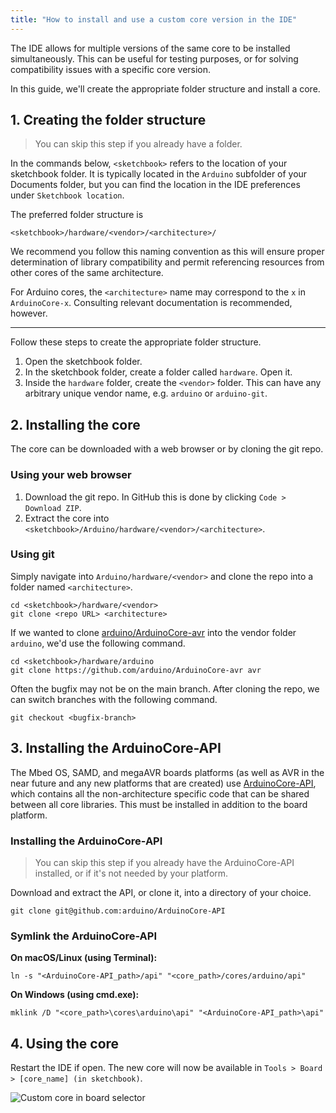 ```yaml
---
title: "How to install and use a custom core version in the IDE"
---
```


The IDE allows for multiple versions of the same core to be installed simultaneously. This can be useful for testing purposes, or for solving compatibility issues with a specific core version.

In this guide, we'll create the appropriate folder structure and install a core.

## 1. Creating the folder structure

> You can skip this step if you already have a folder.

In the commands below, `<sketchbook>` refers to the location of your sketchbook folder. It is typically located in the `Arduino` subfolder of your Documents folder, but you can find the location in the IDE preferences under `Sketchbook location`.

The preferred folder structure is

```
<sketchbook>/hardware/<vendor>/<architecture>/
```

We recommend you follow this naming convention as this will ensure proper determination of library compatibility and permit referencing resources from other cores of the same architecture.

For Arduino cores, the `<architecture>` name may correspond to the `x` in `ArduinoCore-x`. Consulting relevant documentation is recommended, however.

---

Follow these steps to create the appropriate folder structure.

1. Open the sketchbook folder.
2. In the sketchbook folder, create a folder called `hardware`. Open it.
3. Inside the `hardware` folder, create the `<vendor>` folder. This can have any arbitrary unique vendor name, e.g. `arduino` or `arduino-git`.

## 2. Installing the core

The core can be downloaded with a web browser or by cloning the git repo.

### Using your web browser

1. Download the git repo. In GitHub this is done by clicking `Code > Download ZIP`.
2. Extract the core into `<sketchbook>/Arduino/hardware/<vendor>/<architecture>`.

### Using git

Simply navigate into `Arduino/hardware/<vendor>` and clone the repo into a folder named `<architecture>`.

```
cd <sketchbook>/hardware/<vendor>
git clone <repo URL> <architecture>
```

If we wanted to clone [arduino/ArduinoCore-avr](https://github.com/arduino/ArduinoCore-avr) into the vendor folder `arduino`, we'd use the following command.

```
cd <sketchbook>/hardware/arduino
git clone https://github.com/arduino/ArduinoCore-avr avr
```

Often the bugfix may not be on the main branch. After cloning the repo, we can switch branches with the following command.

```
git checkout <bugfix-branch>
```

## 3. Installing the ArduinoCore-API

The Mbed OS, SAMD, and megaAVR boards platforms (as well as AVR in the near future and any new platforms that are created) use [ArduinoCore-API](https://github.com/arduino/ArduinoCore-API), which contains all the non-architecture specific code that can be shared between all core libraries. This must be installed in addition to the board platform.

### Installing the ArduinoCore-API

> You can skip this step if you already have the ArduinoCore-API installed, or if it's not needed by your platform.

Download and extract the API, or clone it, into a directory of your choice.

```
git clone git@github.com:arduino/ArduinoCore-API
```

### Symlink the ArduinoCore-API

**On macOS/Linux (using Terminal):**

```
ln -s "<ArduinoCore-API_path>/api" "<core_path>/cores/arduino/api"
```

**On Windows (using cmd.exe):**

```
mklink /D "<core_path>\cores\arduino\api" "<ArduinoCore-API_path>\api"
```

## 4. Using the core

Restart the IDE if open. The new core will now be available in `Tools > Board > [core_name] (in sketchbook)`.

![Custom core in board selector](img/custom-core-select.png)
